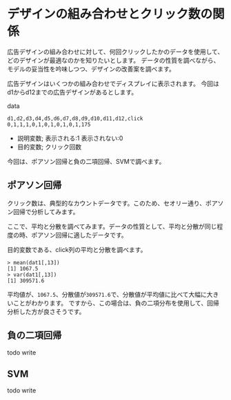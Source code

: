 # デザインの組み合わせとクリック数の関係

広告デザインの組み合わせに対して、何回クリックしたかのデータを使用して、どのデザインが最適なのかを知りたいとします。
データの性質を調べながら、モデルの妥当性を吟味しつつ、デザインの改善案を調べます。

広告デザインはいくつかの組み合わせでディスプレイに表示されます。
今回はd1からd12までの広告デザインがあるとします。

data

```csv
d1,d2,d3,d4,d5,d6,d7,d8,d9,d10,d11,d12,click
0,1,1,1,0,1,0,1,0,1,0,1,175
```

- 説明変数;
  表示される:1 表示されない:0
- 目的変数;
  クリック回数

今回は、ポアソン回帰と負の二項回帰、SVMで調べます。

## ポアソン回帰

クリック数は、典型的なカウントデータです。このため、セオリー通り、ポアソン回帰で分析してみます。

ここで、平均と分散を調べてみます。データの性質として、平均と分散が同じ程度の時、ポアソン回帰に適したデータです。

目的変数である、click列の平均と分散を調べます。

```
> mean(dat1[,13])
[1] 1067.5
> var(dat1[,13])
[1] 309571.6
```

平均値が、`1067.5`、分散値が`309571.6`で、分散値が平均値に比べて大幅に大きいことがわかります。
ですから、この場合は、負の二項分布を使用して、回帰分析した方が良さそうです。

## 負の二項回帰

todo write

## SVM

todo write
